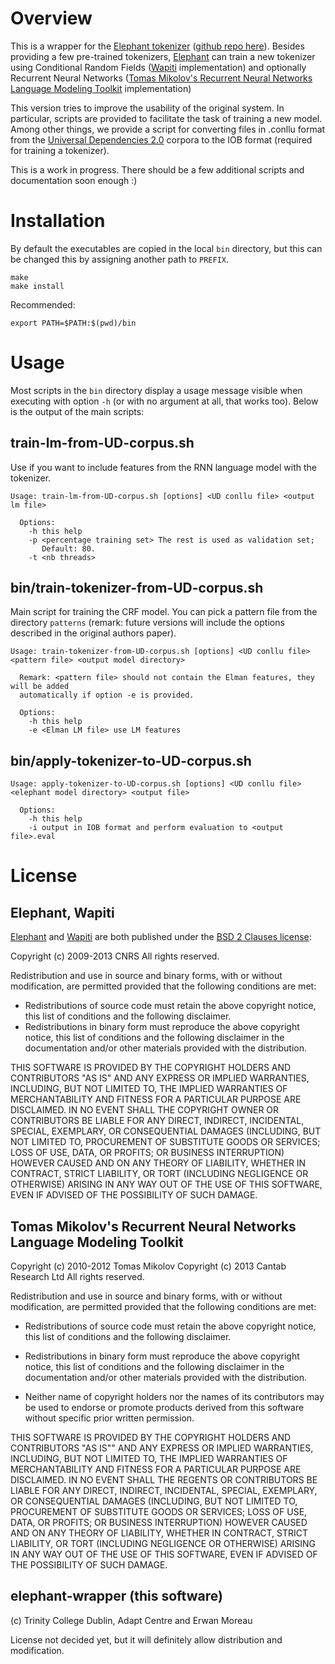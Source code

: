 
# Overview

This is a wrapper for the [Elephant tokenizer](http://gmb.let.rug.nl/elephant) ([github repo here](https://github.com/ParallelMeaningBank/elephant)). Besides providing a few pre-trained tokenizers, [Elephant](http://gmb.let.rug.nl/elephant) can train a new tokenizer using Conditional Random Fields ([Wapiti](https://wapiti.limsi.fr/) implementation) and optionally Recurrent Neural Networks ([Tomas Mikolov's Recurrent Neural Networks Language Modeling Toolkit](https://github.com/mspandit/rnnlm) implementation)

This version tries to improve the usability of the original system. In particular, scripts are provided to facilitate the task of training a new model. Among other things, we provide a script for converting files in .conllu format from the [Universal Dependencies 2.0](http://universaldependencies.org/) corpora to the IOB format (required for training a tokenizer).

This is a work in progress. There should be a few additional scripts and documentation soon enough :)

# Installation

By default the executables are copied in the local `bin` directory, but this can be changed this by assigning another path to `PREFIX`.

~~~~
make
make install
~~~~

Recommended:

~~~~
export PATH=$PATH:$(pwd)/bin
~~~~
# Usage

Most scripts in the `bin` directory display a usage message visible when executing with option `-h` (or with no argument at all, that works too). Below is the output of the main scripts:

## train-lm-from-UD-corpus.sh

Use if you want to include features from the RNN language model with the tokenizer.

~~~~
Usage: train-lm-from-UD-corpus.sh [options] <UD conllu file> <output lm file>

  Options:
    -h this help
    -p <percentage training set> The rest is used as validation set;
       Default: 80.
    -t <nb threads>
~~~~

## bin/train-tokenizer-from-UD-corpus.sh

Main script for training the CRF model. You can pick a pattern file from the directory `patterns` (remark: future versions will include the options described in the original authors paper).

~~~~
Usage: train-tokenizer-from-UD-corpus.sh [options] <UD conllu file> <pattern file> <output model directory>

  Remark: <pattern file> should not contain the Elman features, they will be added
  automatically if option -e is provided.

  Options:
    -h this help
    -e <Elman LM file> use LM features
~~~~

## bin/apply-tokenizer-to-UD-corpus.sh

~~~~
Usage: apply-tokenizer-to-UD-corpus.sh [options] <UD conllu file> <elephant model directory> <output file>

  Options:
    -h this help
    -i output in IOB format and perform evaluation to <output file>.eval
~~~~

# License


## Elephant, Wapiti

[Elephant](http://gmb.let.rug.nl/elephant) and [Wapiti](https://wapiti.limsi.fr/) are both published under the [BSD 2 Clauses license](https://opensource.org/licenses/BSD-2-Clause): 

Copyright (c) 2009-2013  CNRS
All rights reserved.

Redistribution and use in source and binary forms, with or without
modification, are permitted provided that the following conditions are met:

- Redistributions of source code must retain the above copyright
      notice, this list of conditions and the following disclaimer.
- Redistributions in binary form must reproduce the above copyright
      notice, this list of conditions and the following disclaimer in the
      documentation and/or other materials provided with the distribution.

THIS SOFTWARE IS PROVIDED BY THE COPYRIGHT HOLDERS AND CONTRIBUTORS "AS IS"
AND ANY EXPRESS OR IMPLIED WARRANTIES, INCLUDING, BUT NOT LIMITED TO, THE
IMPLIED WARRANTIES OF MERCHANTABILITY AND FITNESS FOR A PARTICULAR PURPOSE
ARE DISCLAIMED. IN NO EVENT SHALL THE COPYRIGHT OWNER OR CONTRIBUTORS BE
LIABLE FOR ANY DIRECT, INDIRECT, INCIDENTAL, SPECIAL, EXEMPLARY, OR
CONSEQUENTIAL DAMAGES (INCLUDING, BUT NOT LIMITED TO, PROCUREMENT OF
SUBSTITUTE GOODS OR SERVICES; LOSS OF USE, DATA, OR PROFITS; OR BUSINESS
INTERRUPTION) HOWEVER CAUSED AND ON ANY THEORY OF LIABILITY, WHETHER IN
CONTRACT, STRICT LIABILITY, OR TORT (INCLUDING NEGLIGENCE OR OTHERWISE)
ARISING IN ANY WAY OUT OF THE USE OF THIS SOFTWARE, EVEN IF ADVISED OF THE
POSSIBILITY OF SUCH DAMAGE.

## Tomas Mikolov's Recurrent Neural Networks Language Modeling Toolkit

Copyright (c) 2010-2012 Tomas Mikolov
Copyright (c) 2013 Cantab Research Ltd
All rights reserved.

Redistribution and use in source and binary forms, with or without
modification, are permitted provided that the following conditions
are met:

- Redistributions of source code must retain the above copyright
notice, this list of conditions and the following disclaimer.

- Redistributions in binary form must reproduce the above copyright
notice, this list of conditions and the following disclaimer in the
documentation and/or other materials provided with the distribution.

- Neither name of copyright holders nor the names of its contributors
may be used to endorse or promote products derived from this software
without specific prior written permission.


THIS SOFTWARE IS PROVIDED BY THE COPYRIGHT HOLDERS AND CONTRIBUTORS
"AS IS"" AND ANY EXPRESS OR IMPLIED WARRANTIES, INCLUDING, BUT NOT
LIMITED TO, THE IMPLIED WARRANTIES OF MERCHANTABILITY AND FITNESS FOR
A PARTICULAR PURPOSE ARE DISCLAIMED.  IN NO EVENT SHALL THE REGENTS OR
CONTRIBUTORS BE LIABLE FOR ANY DIRECT, INDIRECT, INCIDENTAL, SPECIAL,
EXEMPLARY, OR CONSEQUENTIAL DAMAGES (INCLUDING, BUT NOT LIMITED TO,
PROCUREMENT OF SUBSTITUTE GOODS OR SERVICES; LOSS OF USE, DATA, OR
PROFITS; OR BUSINESS INTERRUPTION) HOWEVER CAUSED AND ON ANY THEORY OF
LIABILITY, WHETHER IN CONTRACT, STRICT LIABILITY, OR TORT (INCLUDING
NEGLIGENCE OR OTHERWISE) ARISING IN ANY WAY OUT OF THE USE OF THIS
SOFTWARE, EVEN IF ADVISED OF THE POSSIBILITY OF SUCH DAMAGE.


## elephant-wrapper (this software)

(c) Trinity College Dublin, Adapt Centre and Erwan Moreau

License not decided yet, but it will definitely allow distribution and modification.


